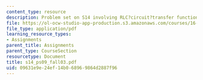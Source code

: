 ```yaml
---
content_type: resource
description: Problem set on S14 involving RLC?circuit?transfer function.
file: https://ol-ocw-studio-app-production.s3.amazonaws.com/courses/16-01-unified-engineering-i-ii-iii-iv-fall-2005-spring-2006/09631e9e24ef14b068969864d2887f96_s14_ps09_fall03.pdf
file_type: application/pdf
learning_resource_types:
- Assignments
parent_title: Assignments
parent_type: CourseSection
resourcetype: Document
title: s14_ps09_fall03.pdf
uid: 09631e9e-24ef-14b0-6896-9864d2887f96
---
```

